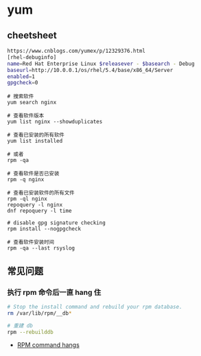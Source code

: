 # yum

## cheetsheet

```sh
https://www.cnblogs.com/yumex/p/12329376.html
[rhel-debuginfo]
name=Red Hat Enterprise Linux $releasever - $basearch - Debug
baseurl=http://10.0.0.1/os/rhel/5.4/base/x86_64/Server
enabled=1
gpgcheck=0
```

```
# 搜索软件
yum search nginx

# 查看软件版本
yum list nginx --showduplicates

# 查看已安装的所有软件
yum list installed

# 或者
rpm -qa

# 查看软件是否已安装
rpm -q nginx

# 查看已安装软件的所有文件
rpm -ql nginx
repoquery -l nginx
dnf repoquery -l time

# disable gpg signature checking
rpm install --nogpgcheck

# 查看软件安装时间
rpm -qa --last rsyslog
```

## 常见问题

### 执行 rpm 命令后一直 hang 住

```sh
# Stop the install command and rebuild your rpm database.
rm /var/lib/rpm/__db*

# 重建 db
rpm --rebuilddb
```

- [RPM command hangs](https://serverfault.com/questions/622671/rpm-command-hangs)
